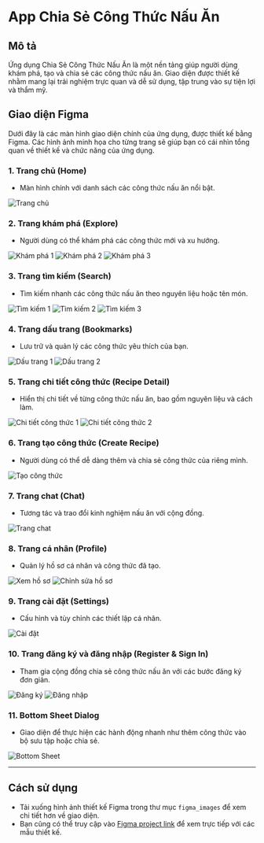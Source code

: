 # App Chia Sẻ Công Thức Nấu Ăn

## Mô tả
Ứng dụng Chia Sẻ Công Thức Nấu Ăn là một nền tảng giúp người dùng khám phá, tạo và chia sẻ các công thức nấu ăn. Giao diện được thiết kế nhằm mang lại trải nghiệm trực quan và dễ sử dụng, tập trung vào sự tiện lợi và thẩm mỹ.

## Giao diện Figma
Dưới đây là các màn hình giao diện chính của ứng dụng, được thiết kế bằng Figma. Các hình ảnh minh họa cho từng trang sẽ giúp bạn có cái nhìn tổng quan về thiết kế và chức năng của ứng dụng.

### 1. **Trang chủ (Home)**
- Màn hình chính với danh sách các công thức nấu ăn nổi bật.
  
![Trang chủ](figma_images/page_home.png)

### 2. **Trang khám phá (Explore)**
- Người dùng có thể khám phá các công thức mới và xu hướng.
  
![Khám phá 1](figma_images/page_explore_1.png)
![Khám phá 2](figma_images/page_explore_2.png)
![Khám phá 3](figma_images/page_explore_3.png)

### 3. **Trang tìm kiếm (Search)**
- Tìm kiếm nhanh các công thức nấu ăn theo nguyên liệu hoặc tên món.

![Tìm kiếm 1](figma_images/page_search_1.png)
![Tìm kiếm 2](figma_images/page_search_2.png)
![Tìm kiếm 3](figma_images/page_search_3.png)

### 4. **Trang dấu trang (Bookmarks)**
- Lưu trữ và quản lý các công thức yêu thích của bạn.

![Dấu trang 1](figma_images/page_bookmark_1.png)
![Dấu trang 2](figma_images/page_bookmark_2.png)

### 5. **Trang chi tiết công thức (Recipe Detail)**
- Hiển thị chi tiết về từng công thức nấu ăn, bao gồm nguyên liệu và cách làm.

![Chi tiết công thức 1](figma_images/page_recipe_detail_1.png)
![Chi tiết công thức 2](figma_images/page_recipe_detail_2.png)

### 6. **Trang tạo công thức (Create Recipe)**
- Người dùng có thể dễ dàng thêm và chia sẻ công thức của riêng mình.

![Tạo công thức](figma_images/page_create_recipe.png)

### 7. **Trang chat (Chat)**
- Tương tác và trao đổi kinh nghiệm nấu ăn với cộng đồng.

![Trang chat](figma_images/page_chat.png)

### 8. **Trang cá nhân (Profile)**
- Quản lý hồ sơ cá nhân và công thức đã tạo.

![Xem hồ sơ](figma_images/page_view_profile.png)
![Chỉnh sửa hồ sơ](figma_images/page_edit_profile.png)

### 9. **Trang cài đặt (Settings)**
- Cấu hình và tùy chỉnh các thiết lập cá nhân.

![Cài đặt](figma_images/page_setting.png)

### 10. **Trang đăng ký và đăng nhập (Register & Sign In)**
- Tham gia cộng đồng chia sẻ công thức nấu ăn với các bước đăng ký đơn giản.

![Đăng ký](figma_images/page_register.png)
![Đăng nhập](figma_images/page_sign_in.png)

### 11. **Bottom Sheet Dialog**
- Giao diện để thực hiện các hành động nhanh như thêm công thức vào bộ sưu tập hoặc chia sẻ.

![Bottom Sheet](figma_images/bottom_sheet_dialog.png)

---

## Cách sử dụng
- Tải xuống hình ảnh thiết kế Figma trong thư mục `figma_images` để xem chi tiết hơn về giao diện.
- Bạn cũng có thể truy cập vào [Figma project link](https://www.figma.com/design/2zWJOoVZNCHZSAik0NCM4k/App-chia-s%E1%BA%BD-c%C3%B4ng-th%E1%BB%A9c-n%E1%BA%A5u-%C4%83n?node-id=0-1) để xem trực tiếp với các mẫu thiết kế.

